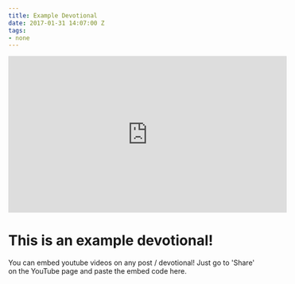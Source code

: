 ```yaml
---
title: Example Devotional
date: 2017-01-31 14:07:00 Z
tags:
- none
---
```


<iframe width="560" height="315" src="https://www.youtube.com/embed/XEFBOLlATxI" frameborder="0" allowfullscreen></iframe>

# This is an example devotional!

You can embed youtube videos on any post / devotional! Just go to 'Share' on the YouTube page and paste the embed code here.
